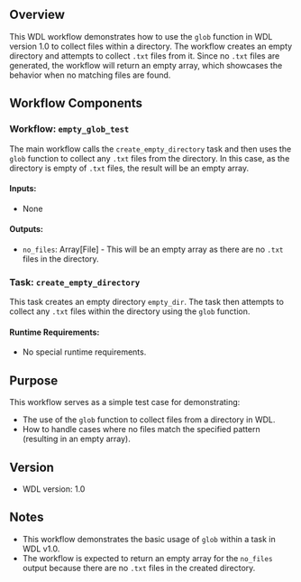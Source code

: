 ## **Overview**
This WDL workflow demonstrates how to use the `glob` function in WDL version 1.0 to collect files within a directory. The workflow creates an empty directory and attempts to collect `.txt` files from it. Since no `.txt` files are generated, the workflow will return an empty array, which showcases the behavior when no matching files are found.

## **Workflow Components**

### **Workflow: `empty_glob_test`**
The main workflow calls the `create_empty_directory` task and then uses the `glob` function to collect any `.txt` files from the directory. In this case, as the directory is empty of `.txt` files, the result will be an empty array.

#### **Inputs:**
- None

#### **Outputs:**
- `no_files`: Array[File] - This will be an empty array as there are no `.txt` files in the directory.

### **Task: `create_empty_directory`**
This task creates an empty directory `empty_dir`. The task then attempts to collect any `.txt` files within the directory using the `glob` function.

#### **Runtime Requirements:**
- No special runtime requirements.

## **Purpose**
This workflow serves as a simple test case for demonstrating:
- The use of the `glob` function to collect files from a directory in WDL.
- How to handle cases where no files match the specified pattern (resulting in an empty array).

## **Version**
- WDL version: 1.0

## **Notes**
- This workflow demonstrates the basic usage of `glob` within a task in WDL v1.0.
- The workflow is expected to return an empty array for the `no_files` output because there are no `.txt` files in the created directory.
